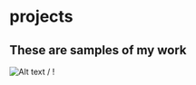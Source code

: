 # projects
## These are samples of my work
![ Alt text](stock_combust_anim.gif) /  ! [](stock_combust_anim.gif)
